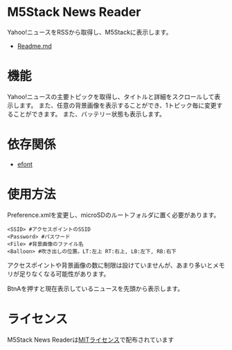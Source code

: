 # M5Stack News Reader
Yahoo!ニュースをRSSから取得し、M5Stackに表示します。
* [Readme.md](ReadMe.md)

# 機能
Yahoo!ニュースの主要トピックを取得し、タイトルと詳細をスクロールして表示します。
また、任意の背景画像を表示することができ、1トピック毎に変更することができます。
また、バッテリー状態も表示します。

# 依存関係
* [efont](https://github.com/tanakamasayuki/efont.git)

# 使用方法
Preference.xmlを変更し、microSDのルートフォルダに置く必要があります。
```
<SSID> #アクセスポイントのSSID
<Password> #パスワード
<File> #背景画像のファイル名
<Balloon> #吹き出しの位置。LT:左上 RT:右上, LB:左下, RB:右下
```
アクセスポイントや背景画像の数に制限は設けていませんが、あまり多いとメモリが足りなくなる可能性があります。

BtnAを押すと現在表示しているニュースを先頭から表示します。

# ライセンス
M5Stack News Readerは[MITライセンス](https://en.wikipedia.org/wiki/MIT_License)で配布されています
